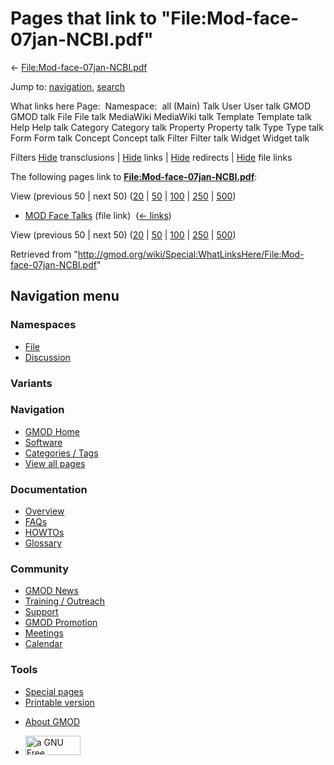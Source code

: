 <div id="mw-page-base" class="noprint">

</div>

<div id="mw-head-base" class="noprint">

</div>

<div id="content" class="mw-body" role="main">

<span id="top"></span>

<div id="mw-js-message" style="display:none;">

</div>



# <span dir="auto">Pages that link to "File:Mod-face-07jan-NCBI.pdf"</span>

<div id="bodyContent">

<div id="contentSub">

←
[File:Mod-face-07jan-NCBI.pdf](/wiki/File:Mod-face-07jan-NCBI.pdf "File:Mod-face-07jan-NCBI.pdf")

</div>

<div id="jump-to-nav" class="mw-jump">

Jump to: [navigation](#mw-navigation), [search](#p-search)

</div>

<div id="mw-content-text">

What links here Page:  Namespace:  all (Main) Talk User User talk GMOD
GMOD talk File File talk MediaWiki MediaWiki talk Template Template talk
Help Help talk Category Category talk Property Property talk Type Type
talk Form Form talk Concept Concept talk Filter Filter talk Widget
Widget talk

Filters
[Hide](/mediawiki/index.php?title=Special:WhatLinksHere/File:Mod-face-07jan-NCBI.pdf&hidetrans=1 "Special:WhatLinksHere/File:Mod-face-07jan-NCBI.pdf")
transclusions \|
[Hide](/mediawiki/index.php?title=Special:WhatLinksHere/File:Mod-face-07jan-NCBI.pdf&hidelinks=1 "Special:WhatLinksHere/File:Mod-face-07jan-NCBI.pdf")
links \|
[Hide](/mediawiki/index.php?title=Special:WhatLinksHere/File:Mod-face-07jan-NCBI.pdf&hideredirs=1 "Special:WhatLinksHere/File:Mod-face-07jan-NCBI.pdf")
redirects \|
[Hide](/mediawiki/index.php?title=Special:WhatLinksHere/File:Mod-face-07jan-NCBI.pdf&hideimages=1 "Special:WhatLinksHere/File:Mod-face-07jan-NCBI.pdf")
file links

The following pages link to
**[File:Mod-face-07jan-NCBI.pdf](/wiki/File:Mod-face-07jan-NCBI.pdf "File:Mod-face-07jan-NCBI.pdf")**:

View (previous 50 \| next 50)
([20](/mediawiki/index.php?title=Special:WhatLinksHere/File:Mod-face-07jan-NCBI.pdf&limit=20 "Special:WhatLinksHere/File:Mod-face-07jan-NCBI.pdf")
\|
[50](/mediawiki/index.php?title=Special:WhatLinksHere/File:Mod-face-07jan-NCBI.pdf&limit=50 "Special:WhatLinksHere/File:Mod-face-07jan-NCBI.pdf")
\|
[100](/mediawiki/index.php?title=Special:WhatLinksHere/File:Mod-face-07jan-NCBI.pdf&limit=100 "Special:WhatLinksHere/File:Mod-face-07jan-NCBI.pdf")
\|
[250](/mediawiki/index.php?title=Special:WhatLinksHere/File:Mod-face-07jan-NCBI.pdf&limit=250 "Special:WhatLinksHere/File:Mod-face-07jan-NCBI.pdf")
\|
[500](/mediawiki/index.php?title=Special:WhatLinksHere/File:Mod-face-07jan-NCBI.pdf&limit=500 "Special:WhatLinksHere/File:Mod-face-07jan-NCBI.pdf"))

- [MOD Face Talks](/wiki/MOD_Face_Talks "MOD Face Talks") (file link) ‎
  <span class="mw-whatlinkshere-tools">([←
  links](/mediawiki/index.php?title=Special:WhatLinksHere&target=MOD+Face+Talks "Special:WhatLinksHere"))</span>

View (previous 50 \| next 50)
([20](/mediawiki/index.php?title=Special:WhatLinksHere/File:Mod-face-07jan-NCBI.pdf&limit=20 "Special:WhatLinksHere/File:Mod-face-07jan-NCBI.pdf")
\|
[50](/mediawiki/index.php?title=Special:WhatLinksHere/File:Mod-face-07jan-NCBI.pdf&limit=50 "Special:WhatLinksHere/File:Mod-face-07jan-NCBI.pdf")
\|
[100](/mediawiki/index.php?title=Special:WhatLinksHere/File:Mod-face-07jan-NCBI.pdf&limit=100 "Special:WhatLinksHere/File:Mod-face-07jan-NCBI.pdf")
\|
[250](/mediawiki/index.php?title=Special:WhatLinksHere/File:Mod-face-07jan-NCBI.pdf&limit=250 "Special:WhatLinksHere/File:Mod-face-07jan-NCBI.pdf")
\|
[500](/mediawiki/index.php?title=Special:WhatLinksHere/File:Mod-face-07jan-NCBI.pdf&limit=500 "Special:WhatLinksHere/File:Mod-face-07jan-NCBI.pdf"))

</div>

<div class="printfooter">

Retrieved from
"<http://gmod.org/wiki/Special:WhatLinksHere/File:Mod-face-07jan-NCBI.pdf>"

</div>

<div id="catlinks" class="catlinks catlinks-allhidden">

</div>

<div class="visualClear">

</div>

</div>

</div>

<div id="mw-navigation">

## Navigation menu

<div id="mw-head">



<div id="left-navigation">

<div id="p-namespaces" class="vectorTabs" role="navigation"
aria-labelledby="p-namespaces-label">

### Namespaces

- <span id="ca-nstab-image"><a href="/wiki/File:Mod-face-07jan-NCBI.pdf" accesskey="c"
  title="View the file page [c]">File</a></span>
- <span id="ca-talk"><a
  href="/mediawiki/index.php?title=File_talk:Mod-face-07jan-NCBI.pdf&amp;action=edit&amp;redlink=1"
  accesskey="t"
  title="Discussion about the content page [t]">Discussion</a></span>

</div>

<div id="p-variants" class="vectorMenu emptyPortlet" role="navigation"
aria-labelledby="p-variants-label">

### 

### Variants[](#)

<div class="menu">

</div>

</div>

</div>

<div id="right-navigation">





</div>



</div>

</div>

</div>

<div id="mw-panel">

<div id="p-logo" role="banner">

<a href="/wiki/Main_Page"
style="background-image: url(http://gmod.org/images/GMOD-cogs.png);"
title="Visit the main page"></a>

</div>

<div id="p-Navigation" class="portal" role="navigation"
aria-labelledby="p-Navigation-label">

### Navigation

<div class="body">

- <span id="n-GMOD-Home">[GMOD Home](/wiki/Main_Page)</span>
- <span id="n-Software">[Software](/wiki/GMOD_Components)</span>
- <span id="n-Categories-.2F-Tags">[Categories /
  Tags](/wiki/Categories)</span>
- <span id="n-View-all-pages">[View all
  pages](/wiki/Special:AllPages)</span>

</div>

</div>

<div id="p-Documentation" class="portal" role="navigation"
aria-labelledby="p-Documentation-label">

### Documentation

<div class="body">

- <span id="n-Overview">[Overview](/wiki/Overview)</span>
- <span id="n-FAQs">[FAQs](/wiki/Category:FAQ)</span>
- <span id="n-HOWTOs">[HOWTOs](/wiki/Category:HOWTO)</span>
- <span id="n-Glossary">[Glossary](/wiki/Glossary)</span>

</div>

</div>

<div id="p-Community" class="portal" role="navigation"
aria-labelledby="p-Community-label">

### Community

<div class="body">

- <span id="n-GMOD-News">[GMOD News](/wiki/GMOD_News)</span>
- <span id="n-Training-.2F-Outreach">[Training /
  Outreach](/wiki/Training_and_Outreach)</span>
- <span id="n-Support">[Support](/wiki/Support)</span>
- <span id="n-GMOD-Promotion">[GMOD
  Promotion](/wiki/GMOD_Promotion)</span>
- <span id="n-Meetings">[Meetings](/wiki/Meetings)</span>
- <span id="n-Calendar">[Calendar](/wiki/Calendar)</span>

</div>

</div>

<div id="p-tb" class="portal" role="navigation"
aria-labelledby="p-tb-label">

### Tools

<div class="body">

- <span id="t-specialpages"><a href="/wiki/Special:SpecialPages" accesskey="q"
  title="A list of all special pages [q]">Special pages</a></span>
- <span id="t-print"><a
  href="/mediawiki/index.php?title=Special:WhatLinksHere/File:Mod-face-07jan-NCBI.pdf&amp;printable=yes"
  rel="alternate" accesskey="p"
  title="Printable version of this page [p]">Printable version</a></span>

</div>

</div>

</div>

</div>

<div id="footer" role="contentinfo">

- <span id="footer-places-about">[About
  GMOD](/wiki/GMOD:About "GMOD:About")</span>

<!-- -->

- <span id="footer-copyrightico">[<img src="http://www.gnu.org/graphics/gfdl-logo-small.png" width="88"
  height="31" alt="a GNU Free Documentation License" />](http://www.gnu.org/licenses/fdl-1.3.html)</span>




</div>

